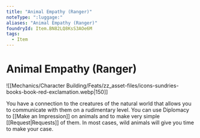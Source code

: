 ```yaml
---
title: "Animal Empathy (Ranger)"
noteType: ":luggage:"
aliases: "Animal Empathy (Ranger)"
foundryId: Item.BN82LQ8KsS3AOe6M
tags:
  - Item
---
```


# Animal Empathy (Ranger)
![[Mechanics/Character Building/Feats/zz_asset-files/icons-sundries-books-book-red-exclamation.webp|150]]

You have a connection to the creatures of the natural world that allows you to communicate with them on a rudimentary level. You can use Diplomacy to [[Make an Impression]] on animals and to make very simple [[Request|Requests]] of them. In most cases, wild animals will give you time to make your case.
